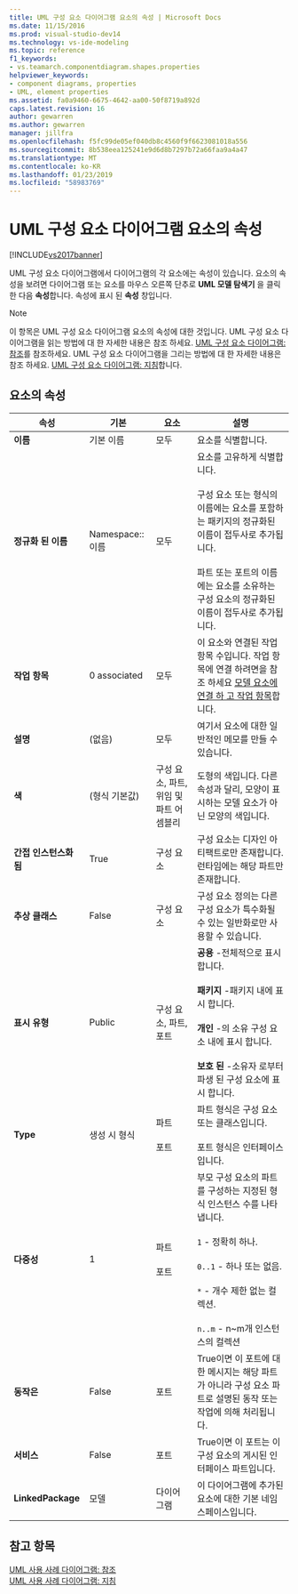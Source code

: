```yaml
---
title: UML 구성 요소 다이어그램 요소의 속성 | Microsoft Docs
ms.date: 11/15/2016
ms.prod: visual-studio-dev14
ms.technology: vs-ide-modeling
ms.topic: reference
f1_keywords:
- vs.teamarch.componentdiagram.shapes.properties
helpviewer_keywords:
- component diagrams, properties
- UML, element properties
ms.assetid: fa0a9460-6675-4642-aa00-50f8719a892d
caps.latest.revision: 16
author: gewarren
ms.author: gewarren
manager: jillfra
ms.openlocfilehash: f5fc99de05ef040db8c4560f9f6623081018a556
ms.sourcegitcommit: 8b538eea125241e9d6d8b7297b72a66faa9a4a47
ms.translationtype: MT
ms.contentlocale: ko-KR
ms.lasthandoff: 01/23/2019
ms.locfileid: "58983769"
---
```

# <a name="properties-of-elements-on-uml-component-diagrams"></a>UML 구성 요소 다이어그램 요소의 속성
[!INCLUDE[vs2017banner](../includes/vs2017banner.md)]

UML 구성 요소 다이어그램에서 다이어그램의 각 요소에는 속성이 있습니다. 요소의 속성을 보려면 다이어그램 또는 요소를 마우스 오른쪽 단추로 **UML 모델 탐색기** 을 클릭 한 다음 **속성**합니다. 속성에 표시 된 **속성** 창입니다.  
  
> [!NOTE]
>  이 항목은 UML 구성 요소 다이어그램 요소의 속성에 대한 것입니다. UML 구성 요소 다이어그램을 읽는 방법에 대 한 자세한 내용은 참조 하세요. [UML 구성 요소 다이어그램: 참조](../modeling/uml-component-diagrams-reference.md)를 참조하세요. UML 구성 요소 다이어그램을 그리는 방법에 대 한 자세한 내용은 참조 하세요. [UML 구성 요소 다이어그램: 지침](../modeling/uml-component-diagrams-guidelines.md)합니다.  
  
## <a name="properties-of-elements"></a>요소의 속성  
  
|속성|기본|요소|설명|  
|--------------|-------------|-------------|-----------------|  
|**이름**|기본 이름|모두|요소를 식별합니다.|  
|**정규화 된 이름**|Namespace:: 이름|모두|요소를 고유하게 식별합니다.<br /><br /> 구성 요소 또는 형식의 이름에는 요소를 포함하는 패키지의 정규화된 이름이 접두사로 추가됩니다.<br /><br /> 파트 또는 포트의 이름에는 요소를 소유하는 구성 요소의 정규화된 이름이 접두사로 추가됩니다.|  
|**작업 항목**|0 associated|모두|이 요소와 연결된 작업 항목 수입니다. 작업 항목에 연결 하려면을 참조 하세요 [모델 요소에 연결 하 고 작업 항목](../modeling/link-model-elements-and-work-items.md)합니다.|  
|**설명**|(없음)|모두|여기서 요소에 대한 일반적인 메모를 만들 수 있습니다.|  
|**색**|(형식 기본값)|구성 요소, 파트, 위임 및 파트 어셈블리|도형의 색입니다. 다른 속성과 달리, 모양이 표시하는 모델 요소가 아닌 모양의 색입니다.|  
|**간접 인스턴스화 됨**|True|구성 요소|구성 요소는 디자인 아티팩트로만 존재합니다. 런타임에는 해당 파트만 존재합니다.|  
|**추상 클래스**|False|구성 요소|구성 요소 정의는 다른 구성 요소가 특수화될 수 있는 일반화로만 사용할 수 있습니다.|  
|**표시 유형**|Public|구성 요소, 파트, 포트|**공용** -전체적으로 표시 합니다.<br /><br /> **패키지** -패키지 내에 표시 합니다.<br /><br /> **개인** -의 소유 구성 요소 내에 표시 합니다.<br /><br /> **보호 된** -소유자 로부터 파생 된 구성 요소에 표시 합니다.|  
|**Type**|생성 시 형식|파트<br /><br /> 포트|파트 형식은 구성 요소 또는 클래스입니다.<br /><br /> 포트 형식은 인터페이스입니다.|  
|**다중성**|1|파트<br /><br /> 포트|부모 구성 요소의 파트를 구성하는 지정된 형식 인스턴스 수를 나타냅니다.<br /><br /> `1` - 정확히 하나.<br /><br /> `0..1` - 하나 또는 없음.<br /><br /> `*` - 개수 제한 없는 컬렉션.<br /><br /> `n..m` - n~m개 인스턴스의 컬렉션|  
|**동작은**|False|포트|True이면 이 포트에 대한 메시지는 해당 파트가 아니라 구성 요소 파트로 설명된 동작 또는 작업에 의해 처리됩니다.|  
|**서비스**|False|포트|True이면 이 포트는 이 구성 요소의 게시된 인터페이스 파트입니다.|  
|**LinkedPackage**|모델|다이어그램|이 다이어그램에 추가된 요소에 대한 기본 네임스페이스입니다.|  
  
## <a name="see-also"></a>참고 항목  
 [UML 사용 사례 다이어그램: 참조](../modeling/uml-use-case-diagrams-reference.md)   
 [UML 사용 사례 다이어그램: 지침](../modeling/uml-use-case-diagrams-guidelines.md)
